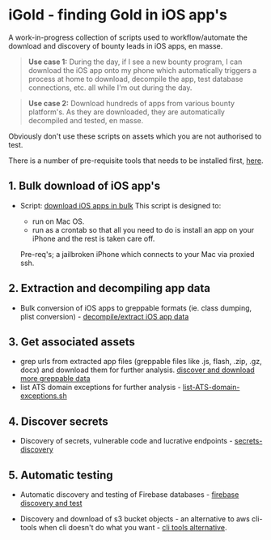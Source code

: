 # iGold - finding Gold in iOS app's

A work-in-progress collection of scripts used to workflow/automate the download and discovery of bounty leads in iOS apps, en masse. 

>**Use case 1:** During the day, if I see a new bounty program, I can download the iOS app onto my phone which automatically triggers a process at home to download, decompile the app, test database connections, etc. all while I'm out during the day. 

>**Use case 2:** Download hundreds of apps from various bounty platform's. As they are downloaded, they are automatically decompiled and tested, en masse. 

Obviously don't use these scripts on assets which you are not authorised to test. 

There is a number of pre-requisite tools that needs to be installed first, [here](https://github.com/SherlocksHat/iGold/blob/master/install.sh). 

## 1. Bulk download of iOS app's

* Script: [download iOS apps in bulk](https://github.com/SherlocksHat/iGold/blob/master/scripts/1-iOS-bulk-regular-download.sh)
  This script is designed to:
  * run on Mac OS.
  * run as a crontab so that all you need to do is install an app on your iPhone and the rest is taken care off. 
 
  Pre-req's; a jailbroken iPhone which connects to your Mac via proxied ssh.
     
## 2. Extraction and decompiling app data

 * Bulk conversion of iOS apps to greppable formats (ie. class dumping, plist conversion) - [decompile/extract iOS app data](https://github.com/SherlocksHat/iGold/blob/master/scripts/2-iOS-bulk-conversion.sh)
 
## 3. Get associated assets

 * grep urls from extracted app files (greppable files like .js, flash, .zip, .gz, docx) and download them for further analysis. [discover and download more greppable data](https://github.com/SherlocksHat/iGold/blob/master/scripts/6-interesting-urls.sh)
 * list ATS domain exceptions for further analysis - [list-ATS-domain-exceptions.sh](https://github.com/SherlocksHat/iGold/blob/master/scripts/7-list-ATS-domain-exceptions.sh)
 
 ## 4. Discover secrets

 * Discovery of secrets, vulnerable code and lucrative endpoints - [secrets-discovery](https://github.com/SherlocksHat/iGold/blob/master/scripts/6-interesting-urls.sh)
 
 ## 5. Automatic testing
 * Automatic discovery and testing of Firebase databases - [firebase discovery and test](https://github.com/SherlocksHat/iGold/blob/master/scripts/3-firebase-discover-test.sh)
  
 * Discovery and download of s3 bucket objects - an alternative to aws cli-tools when cli doesn't do what you want - [cli tools alternative](https://github.com/SherlocksHat/iGold/blob/master/scripts/5-s3-bucket-list-objects.sh).
